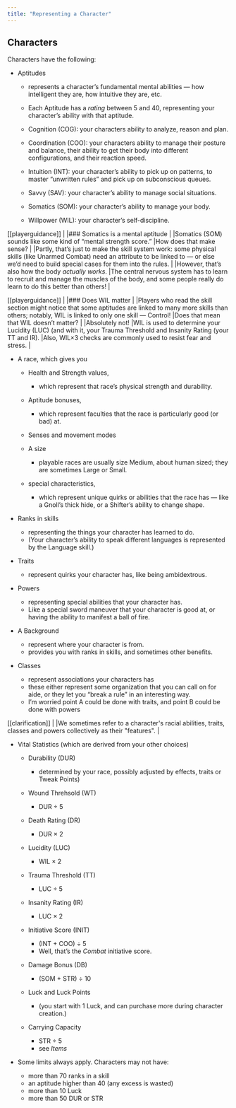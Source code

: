 ```yaml
---
title: "Representing a Character"
---
```


## Characters

Characters have the following:

  - Aptitudes
    
      - represents a character’s fundamental mental abilities — how
        intelligent they are, how intuitive they are, etc.
    
      - Each Aptitude has a *rating* between 5 and 40, representing your
        character’s ability with that aptitude.
    
      - Cognition (COG): your characters ability to analyze, reason and
        plan.
    
      - Coordination (COO): your characters ability to manage their
        posture and balance, their ability to get their body into
        different configurations, and their reaction speed.
    
      - Intuition (INT): your character’s ability to pick up on
        patterns, to master “unwritten rules” and pick up on
        subconscious queues.
    
      - Savvy (SAV): your character’s ability to manage social
        situations.
    
      - Somatics (SOM): your character’s ability to manage your body.
    
      - Willpower (WIL): your character’s self-discipline.

[[playerguidance]]
|
|### Somatics is a mental aptitude
|
|Somatics (SOM) sounds like some kind of “mental strength score.”
|How does that make sense?
|
|Partly, that’s just to make the skill system work: some physical skills (like Unarmed Combat) need an attribute to be linked to — or else we’d need to build special cases for them into the rules.
|
|However, that’s also how the body *actually works*.
|The central nervous system has to learn to recruit and manage the muscles of the body, and some people really do learn to do this better than others\!
|


[[playerguidance]]
|
|### Does WIL matter
|
|Players who read the skill section might notice that some aptitudes are linked to many more skills than others; notably, WIL is linked to only one skill — Control\!
|Does that mean that WIL doesn’t matter?
|
|Absolutely not\!
|WIL is used to determine your Lucidity (LUC) (and with it, your Trauma Threshold and Insanity Rating (your TT and IR).
|Also, WIL×3 checks are commonly used to resist fear and stress.
|


  - A race, which gives you
    
      - Health and Strength values,
        
          - which represent that race’s physical strength and
            durability.
    
      - Aptitude bonuses,
        
          - which represent faculties that the race is particularly good
            (or bad) at.
    
      - Senses and movement modes
    
      - A size
        
          - playable races are usually size Medium, about human sized;
            they are sometimes Large or Small.
    
      - special characteristics,
        
          - which represent unique quirks or abilities that the race
            has — like a Gnoll’s thick hide, or a Shifter’s ability to
            change shape.

  - Ranks in skills
    
      - representing the things your character has learned to do.
      - (Your character’s ability to speak different languages is
        represented by the Language skill.)

  - Traits
    
      - represent quirks your character has, like being ambidextrous.

  - Powers
    
      - representing special abilities that your character has.
      - Like a special sword maneuver that your character is good at, or
        having the ability to manifest a ball of fire.

  - A Background
    
      - represent where your character is from.
      - provides you with ranks in skills, and sometimes other benefits.

  - Classes
    
      - represent associations your characters has
      - these either represent some organization that you can call on
        for aide, or they let you “break a rule” in an interesting way.
      - I’m worried point A could be done with traits, and point B could
        be done with powers

[[clarification]]
|
|We sometimes refer to a character's racial abilities, traits, classes and powers collectively as their "features".
|


  - Vital Statistics (which are derived from your other choices)
    
      - Durability (DUR)
        
          - determined by your race, possibly adjusted by effects,
            traits or Tweak Points)
    
      - Wound Threhsold (WT)
        
          - DUR ÷ 5
    
      - Death Rating (DR)
        
          - DUR × 2
    
      - Lucidity (LUC)
        
          - WIL × 2
    
      - Trauma Threshold (TT)
        
          - LUC ÷ 5
    
      - Insanity Rating (IR)
        
          - LUC × 2
    
      - Initiative Score (INIT)
        
          - (INT + COO) ÷ 5
          - Well, that’s the *Combat* initiative score.
    
      - Damage Bonus (DB)
        
          - (SOM + STR) ÷ 10
    
      - Luck and Luck Points
        
          - (you start with 1 Luck, and can purchase more during
            character creation.)

      - Carrying Capacity

          - STR ÷ 5
          - see *Items*

  - Some limits always apply. Characters may not have:
    
      - more than 70 ranks in a skill
      - an aptitude higher than 40 (any excess is wasted)
      - more than 10 Luck
      - more than 50 DUR or STR

